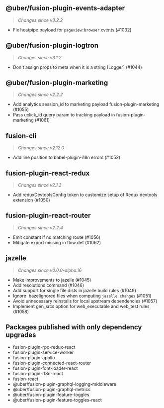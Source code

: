 ## @uber/fusion-plugin-events-adapter
> *Changes since v3.2.2*

 - Fix heatpipe payload for `pageview:browser` events (#1032)

## @uber/fusion-plugin-logtron
> *Changes since v3.1.2*

 - Don't assign props to meta when it is a string [Logger] (#1044)

## @uber/fusion-plugin-marketing
> *Changes since v2.2.2*

 - Add analytics session_id to marketing payload fusion-plugin-marketing (#1055)
 - Pass uclick_id query param to tracking payload in fusion-plugin-marketing (#1061)

## fusion-cli
> *Changes since v2.12.0*

 - Add line position to babel-plugin-i18n errors (#1052)

## fusion-plugin-react-redux
> *Changes since v2.1.3*

 - Add reduxDevtoolsConfig token to customize setup of Redux devtools extension (#1050)

## fusion-plugin-react-router
> *Changes since v2.2.4*

 - Emit constant if no matching route (#1056)
 - Mitigate export missing in flow def (#1062)

## jazelle
> *Changes since v0.0.0-alpha.16*

 - Make improvements to jazelle (#1045)
 - Add resolutions command (#1046)
 - Add support for single file dists in jazelle build rules (#1049)
 - Ignore .bazelignored files when computing `jazelle changes` (#1051)
 - Avoid unnecessary reinstalls for local upstream dependencies (#1057)
 - Implement gen_srcs option for web_executable and web_test rules (#1058)
 
 ## Packages published with only dependency upgrades
 
 - fusion-plugin-rpc-redux-react
 - fusion-plugin-service-worker
 - fusion-plugin-apollo
 - fusion-plugin-connected-react-router
 - fusion-plugin-font-loader-react
 - fusion-plugin-i18n-react
 - fusion-react 
 - @uber/fusion-plugin-graphql-logging-middleware
 - @uber/fusion-plugin-graphql-metrics
 - @uber/fusion-plugin-feature-toggles
 - @uber/fusion-plugin-feature-toggles-react

